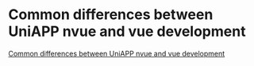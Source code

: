 # Common differences between UniAPP nvue and vue development
[Common differences between UniAPP nvue and vue development](https://aiwithcloud.com/2022/09/14/common_differences_between_uniapp_nvue_and_vue_development/)